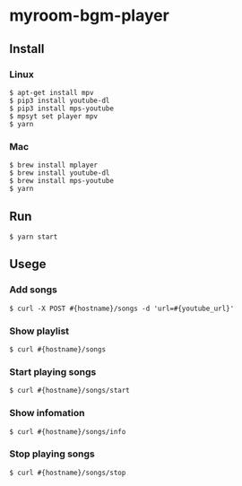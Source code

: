 # myroom-bgm-player

## Install

### Linux
```
$ apt-get install mpv
$ pip3 install youtube-dl
$ pip3 install mps-youtube
$ mpsyt set player mpv
$ yarn
```

### Mac
```
$ brew install mplayer
$ brew install youtube-dl
$ brew install mps-youtube
$ yarn
```

## Run

```
$ yarn start
```

## Usege

### Add songs
```
$ curl -X POST #{hostname}/songs -d 'url=#{youtube_url}'
```

### Show playlist
```
$ curl #{hostname}/songs
```

### Start playing songs
```
$ curl #{hostname}/songs/start
```

### Show infomation
```
$ curl #{hostname}/songs/info
```

### Stop playing songs
```
$ curl #{hostname}/songs/stop
```
